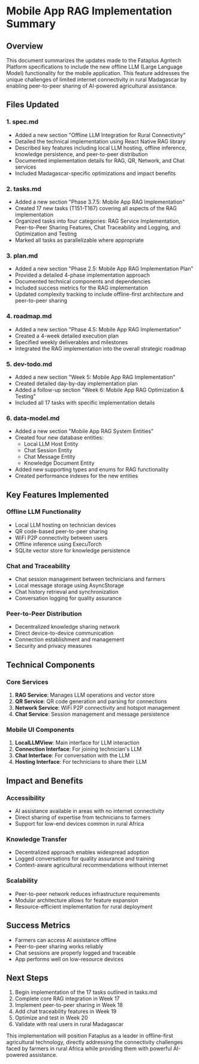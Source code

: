 # Mobile App RAG Implementation Summary

## Overview
This document summarizes the updates made to the Fataplus Agritech Platform specifications to include the new offline LLM (Large Language Model) functionality for the mobile application. This feature addresses the unique challenges of limited internet connectivity in rural Madagascar by enabling peer-to-peer sharing of AI-powered agricultural assistance.

## Files Updated

### 1. spec.md
- Added a new section "Offline LLM Integration for Rural Connectivity"
- Detailed the technical implementation using React Native RAG library
- Described key features including local LLM hosting, offline inference, knowledge persistence, and peer-to-peer distribution
- Documented implementation details for RAG, QR, Network, and Chat services
- Included Madagascar-specific optimizations and impact benefits

### 2. tasks.md
- Added a new section "Phase 3.7.5: Mobile App RAG Implementation"
- Created 17 new tasks (T151-T167) covering all aspects of the RAG implementation
- Organized tasks into four categories: RAG Service Implementation, Peer-to-Peer Sharing Features, Chat Traceability and Logging, and Optimization and Testing
- Marked all tasks as parallelizable where appropriate

### 3. plan.md
- Added a new section "Phase 2.5: Mobile App RAG Implementation Plan"
- Provided a detailed 4-phase implementation approach
- Documented technical components and dependencies
- Included success metrics for the RAG implementation
- Updated complexity tracking to include offline-first architecture and peer-to-peer sharing

### 4. roadmap.md
- Added a new section "Phase 4.5: Mobile App RAG Implementation"
- Created a 4-week detailed execution plan
- Specified weekly deliverables and milestones
- Integrated the RAG implementation into the overall strategic roadmap

### 5. dev-todo.md
- Added a new section "Week 5: Mobile App RAG Implementation"
- Created detailed day-by-day implementation plan
- Added a follow-up section "Week 6: Mobile App RAG Optimization & Testing"
- Included all 17 tasks with specific implementation details

### 6. data-model.md
- Added a new section "Mobile App RAG System Entities"
- Created four new database entities:
  - Local LLM Host Entity
  - Chat Session Entity
  - Chat Message Entity
  - Knowledge Document Entity
- Added new supporting types and enums for RAG functionality
- Created performance indexes for the new entities

## Key Features Implemented

### Offline LLM Functionality
- Local LLM hosting on technician devices
- QR code-based peer-to-peer sharing
- WiFi P2P connectivity between users
- Offline inference using ExecuTorch
- SQLite vector store for knowledge persistence

### Chat and Traceability
- Chat session management between technicians and farmers
- Local message storage using AsyncStorage
- Chat history retrieval and synchronization
- Conversation logging for quality assurance

### Peer-to-Peer Distribution
- Decentralized knowledge sharing network
- Direct device-to-device communication
- Connection establishment and management
- Security and privacy measures

## Technical Components

### Core Services
1. **RAG Service**: Manages LLM operations and vector store
2. **QR Service**: QR code generation and parsing for connections
3. **Network Service**: WiFi P2P connectivity and hotspot management
4. **Chat Service**: Session management and message persistence

### Mobile UI Components
1. **LocalLLMView**: Main interface for LLM interaction
2. **Connection Interface**: For joining technician's LLM
3. **Chat Interface**: For conversation with the LLM
4. **Hosting Interface**: For technicians to share their LLM

## Impact and Benefits

### Accessibility
- AI assistance available in areas with no internet connectivity
- Direct sharing of expertise from technicians to farmers
- Support for low-end devices common in rural Africa

### Knowledge Transfer
- Decentralized approach enables widespread adoption
- Logged conversations for quality assurance and training
- Context-aware agricultural recommendations without internet

### Scalability
- Peer-to-peer network reduces infrastructure requirements
- Modular architecture allows for feature expansion
- Resource-efficient implementation for rural deployment

## Success Metrics
- Farmers can access AI assistance offline
- Peer-to-peer sharing works reliably
- Chat sessions are properly logged and traceable
- App performs well on low-resource devices

## Next Steps
1. Begin implementation of the 17 tasks outlined in tasks.md
2. Complete core RAG integration in Week 17
3. Implement peer-to-peer sharing in Week 18
4. Add chat traceability features in Week 19
5. Optimize and test in Week 20
6. Validate with real users in rural Madagascar

This implementation will position Fataplus as a leader in offline-first agricultural technology, directly addressing the connectivity challenges faced by farmers in rural Africa while providing them with powerful AI-powered assistance.